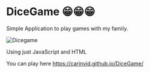 # DiceGame :grin::grin::grin:
Simple Application to play games with my family.

![Dicegame](https://user-images.githubusercontent.com/17866063/142784299-8c023aa1-7945-4194-bdf5-ddd962c95195.png)

Using just JavaScript and HTML 

You can play here https://carinvid.github.io/DiceGame/
